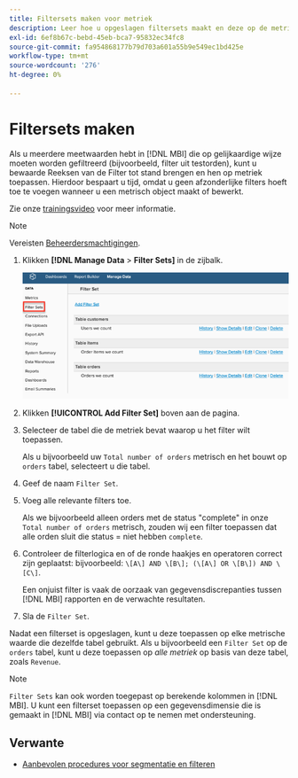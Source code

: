 ```yaml
---
title: Filtersets maken voor metriek
description: Leer hoe u opgeslagen filtersets maakt en deze op de metriek toepast.
exl-id: 6ef8b67c-bebd-45eb-bca7-95832ec34fc8
source-git-commit: fa954868177b79d703a601a55b9e549ec1bd425e
workflow-type: tm+mt
source-wordcount: '276'
ht-degree: 0%

---
```


# Filtersets maken

Als u meerdere meetwaarden hebt in [!DNL MBI] die op gelijkaardige wijze moeten worden gefiltreerd (bijvoorbeeld, filter uit testorden), kunt u bewaarde Reeksen van de Filter tot stand brengen en hen op metriek toepassen. Hierdoor bespaart u tijd, omdat u geen afzonderlijke filters hoeft toe te voegen wanneer u een metrisch object maakt of bewerkt.

Zie onze [trainingsvideo](https://experienceleague.adobe.com/docs/commerce-knowledge-base/kb/how-to/mbi-training-video-filter-sets.html?lang=en) voor meer informatie.

>[!NOTE]
>
>Vereisten [Beheerdersmachtigingen](../../administrator/user-management/user-management.md).

1. Klikken **[!DNL Manage Data** > **Filter Sets]** in de zijbalk.

   ![](../../assets/create-filter-sets.png)

1. Klikken **[!UICONTROL Add Filter Set]** boven aan de pagina.

1. Selecteer de tabel die de metriek bevat waarop u het filter wilt toepassen.

   Als u bijvoorbeeld uw `Total number of orders` metrisch en het bouwt op `orders` tabel, selecteert u die tabel.

1. Geef de naam `Filter Set`.

1. Voeg alle relevante filters toe.

   Als we bijvoorbeeld alleen orders met de status &quot;complete&quot; in onze `Total number of orders` metrisch, zouden wij een filter toepassen dat alle orden sluit die status = niet hebben `complete`.

1. Controleer de filterlogica en of de ronde haakjes en operatoren correct zijn geplaatst: bijvoorbeeld: `\[A\] AND \[B\]; (\[A\] OR \[B\]) AND \[C\]`.

   Een onjuist filter is vaak de oorzaak van gegevensdiscrepanties tussen [!DNL MBI] rapporten en de verwachte resultaten.

1. Sla de `Filter Set`.

Nadat een filterset is opgeslagen, kunt u deze toepassen op elke metrische waarde die dezelfde tabel gebruikt. Als u bijvoorbeeld een `Filter Set` op de `orders` tabel, kunt u deze toepassen op *alle metriek* op basis van deze tabel, zoals `Revenue`.

>[!NOTE]
>
>`Filter Sets` kan ook worden toegepast op berekende kolommen in [!DNL MBI]. U kunt een filterset toepassen op een gegevensdimensie die is gemaakt in [!DNL MBI] via contact op te nemen met ondersteuning.

## Verwante

* [Aanbevolen procedures voor segmentatie en filteren](../../best-practices/segment-filter.md)
